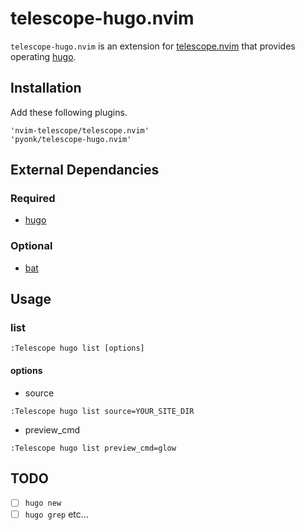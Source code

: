 # telescope-hugo.nvim
`telescope-hugo.nvim` is an extension for [telescope.nvim](https://github.com/nvim-telescope/telescope.nvim) that provides operating [hugo](https://gohugo.io/).


## Installation
Add these following plugins.

```
'nvim-telescope/telescope.nvim'
'pyonk/telescope-hugo.nvim'
```

## External Dependancies
### Required
- [hugo](https://github.com/gohugoio/hugo)

### Optional
- [bat](https://github.com/sharkdp/bat)

## Usage
### list
```
:Telescope hugo list [options]
```
#### options
- source
```
:Telescope hugo list source=YOUR_SITE_DIR
```
- preview_cmd
```
:Telescope hugo list preview_cmd=glow
```

## TODO
- [ ] `hugo new`
- [ ] `hugo grep`
etc...
